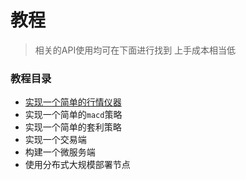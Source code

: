 # 教程

> 相关的API使用均可在下面进行找到
> 上手成本相当低


### 教程目录

- [实现一个简单的行情仪器](tutorial/data_recorder.md)
- 实现一个简单的`macd`策略
- 实现一个简单的套利策略
- 实现一个交易端 
- 构建一个微服务端
- 使用分布式大规模部署节点 